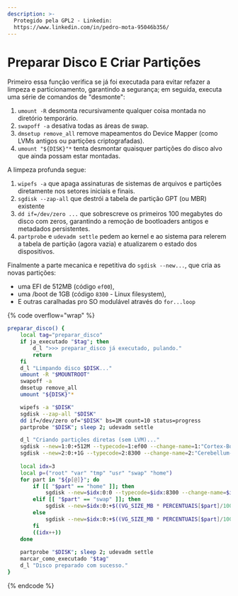 ```yaml
---
description: >-
  Protegido pela GPL2 - Linkedin:
  https://www.linkedin.com/in/pedro-mota-95046b356/
---
```


# Preparar Disco E Criar Partições

Primeiro essa função verifica se já foi executada para evitar refazer a limpeza e particionamento, garantindo a segurança; em seguida, executa uma série de comandos de "desmonte":

1. `umount -R` desmonta recursivamente qualquer coisa montada no diretório temporário.
2. `swapoff -a` desativa todas as áreas de swap.
3. `dmsetup remove_all` remove mapeamentos do Device Mapper (como LVMs antigos ou partições criptografadas).
4. `umount "${DISK}"*` tenta desmontar quaisquer partições do disco alvo que ainda possam estar montadas.

A limpeza profunda segue:

1. `wipefs -a` que apaga assinaturas de sistemas de arquivos e partições diretamente nos setores iniciais e finais.
2. `sgdisk --zap-all` que destrói a tabela de partição GPT (ou MBR) existente
3. `dd if=/dev/zero ...` que sobrescreve os primeiros 100 megabytes do disco com zeros, garantindo a remoção de bootloaders antigos e metadados persistentes.
4. `partprobe` e `udevadm settle` pedem ao kernel e ao sistema para relerem a tabela de partição (agora vazia) e atualizarem o estado dos dispositivos.&#x20;

Finalmente a parte mecanica e repetitiva do `sgdisk --new...`, que cria as novas partições:&#x20;

* uma EFI de 512MB (código `ef00`),&#x20;
* uma /boot de 1GB (código `8300` - Linux filesystem),
* E outras caralhadas pro SO modulável através do `for...loop`

{% code overflow="wrap" %}
```bash
preparar_disco() {
    local tag="preparar_disco"
    if ja_executado "$tag"; then
        d_l ">>> preparar_disco já executado, pulando."
        return
    fi
    d_l "Limpando disco $DISK..."
    umount -R "$MOUNTROOT"
    swapoff -a
    dmsetup remove_all
    umount "${DISK}"*

    wipefs -a "$DISK"
    sgdisk --zap-all "$DISK"
    dd if=/dev/zero of="$DISK" bs=1M count=10 status=progress
    partprobe "$DISK"; sleep 2; udevadm settle

    d_l "Criando partições diretas (sem LVM)..."
    sgdisk --new=1:0:+512M --typecode=1:ef00 --change-name=1:"Cortex-Boot-EFI" "$DISK"
    sgdisk --new=2:0:+1G --typecode=2:8300 --change-name=2:"Cerebellum-Boot" "$DISK"
    
    local idx=3
    local p=("root" "var" "tmp" "usr" "swap" "home")
    for part in "${p[@]}"; do
        if [[ "$part" == "home" ]]; then
            sgdisk --new=$idx:0:0 --typecode=$idx:8300 --change-name=$idx:"$part" "$DISK"
        elif [[ "$part" == "swap" ]]; then
            sgdisk --new=$idx:0:+$((VG_SIZE_MB * PERCENTUAIS[$part]/100))M --typecode=$idx:8200 --change-name=$idx:"$part" "$DISK"
        else
            sgdisk --new=$idx:0:+$((VG_SIZE_MB * PERCENTUAIS[$part]/100))M --typecode=$idx:8300 --change-name=$idx:"$part" "$DISK"
        fi
        ((idx++))
    done
    
    partprobe "$DISK"; sleep 2; udevadm settle
    marcar_como_executado "$tag"
    d_l "Disco preparado com sucesso."
}
```
{% endcode %}
